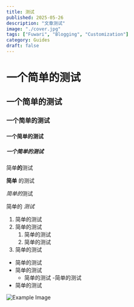 ```yaml
---
title: 测试
published: 2025-05-26
description: "文章测试"
image: "./cover.jpg"
tags: ["Fuwari", "Blogging", "Customization"]
category: Guides
draft: false
---
```


# 一个简单的测试
## 一个简单的测试
### 一个简单的测试
#### 一个简单的测试
##### 一个简单的测试

简单**的**测试 

__简单__ 的测试  

*简单的*测试  

简单的 _测试_  

1. 简单的测试
1. 简单的测试
    1. 简单的测试
    1. 简单的测试
1. 简单的测试

- 简单的测试
- 简单的测试
    - 简单的测试
    -简单的测试
- 简单的测试

![Example Image](cover.jpg)

